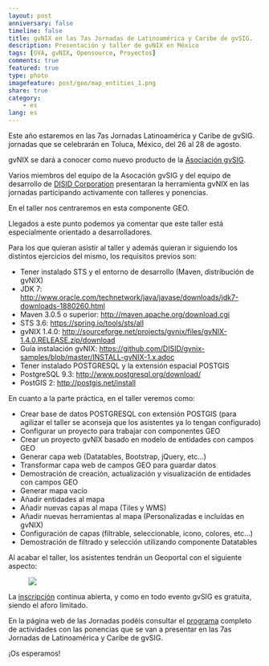 ```yaml
---
layout: post
anniversary: false
timeline: false
title: gvNIX en las 7as Jornadas de Latinoamérica y Caribe de gvSIG.
description: Presentación y taller de gvNIX en México
tags: [GVA, gvNIX, Opensource, Proyectos]
comments: true
featured: true
type: photo
imagefeature: post/geo/map_entities_1.png
share: true
category:
    - es
lang: es
---
```



Este año estaremos en las 7as Jornadas Latinoamérica y Caribe de gvSIG.
jornadas que se celebrarán en Toluca, México, del 26 al 28 de agosto.

gvNIX se dará a conocer como nuevo producto de la [Asociación gvSIG](http://www.gvsig.com).

Varios miembros del equipo de la Asocación gvSIG y del equipo de desarrollo de [DISID Corporation](http://www.disid.com)
presentaran la herramienta gvNIX en las jornadas participando activamente con talleres y ponencias.

En el taller nos centraremos en esta componente GEO.

Llegados a este punto podemos ya comentar que este taller está especialmente orientado a desarrolladores.

Para los que quieran asistir al taller y además quieran ir siguiendo los distintos ejercicios del mismo, los requisitos previos son:

* Tener instalado STS y el entorno de desarrollo (Maven, distribución de gvNIX)
* JDK 7: <a href="http://www.oracle.com/technetwork/java/javase/downloads/jdk7-downloads-1880260.html">http://www.oracle.com/technetwork/java/javase/downloads/jdk7-downloads-1880260.html</a>
* Maven 3.0.5 o superior: <a href="http://maven.apache.org/download.cgi">http://maven.apache.org/download.cgi</a>
* STS 3.6: <a href="https://spring.io/tools/sts/all">https://spring.io/tools/sts/all</a>
* gvNIX 1.4.0: <a href="http://sourceforge.net/projects/gvnix/files/gvNIX-1.4.0.RELEASE.zip/download">http://sourceforge.net/projects/gvnix/files/gvNIX-1.4.0.RELEASE.zip/download</a>
* Guía instalación gvNIX: <a href="https://github.com/DISID/gvnix-samples/blob/master/INSTALL-gvNIX-1.x.adoc" target="_blank"> https://github.com/DISID/gvnix-samples/blob/master/INSTALL-gvNIX-1.x.adoc</a>
* Tener instalado POSTGRESQL y la extensión espacial POSTGIS
 * PostgreSQL 9.3: <a href="http://www.postgresql.org/download/">http://www.postgresql.org/download/</a>
 * PostGIS 2: <a href="http://postgis.net/install" rel="nofollow">http://postgis.net/install</a>


En cuanto a la parte práctica, en el taller veremos como:

* Crear base de datos POSTGRESQL con extensión POSTGIS (para agilizar el taller se aconseja que los asistentes ya lo tengan configurado)
* Configurar un proyecto para trabajar con componentes GEO
* Crear un proyecto gvNIX basado en modelo de entidades con campos GEO
* Generar capa web (Datatables, Bootstrap, jQuery, etc…)
* Transformar capa web de campos GEO para guardar datos
* Demostración de creación, actualización y visualización de entidades con campos GEO
* Generar mapa vacío
* Añadir entidades al mapa
* Añadir nuevas capas al mapa (Tiles y WMS)
* Añadir nuevas herramientas al mapa (Personalizadas e incluídas en gvNIX)
* Configuración de capas (filtrable, seleccionable, icono, colores, etc…)
* Demostración de filtrado y selección utilizando componente Datatables


Al acabar el taller, los asistentes tendrán un Geoportal con el siguiente aspecto:

<div class="col-md-12">
<figure>
  <img src="{{ site.url }}/images/post/geo/map_entities_1.png">
</figure>
</div>

La [inscripción](http://www.gvsig.com/es/eventos/jornadas-lac/2015/inscripcion) continua abierta,
y como en todo evento gvSIG es gratuita, siendo el aforo limitado.

En la página web de las Jornadas podéis consultar el [programa](http://www.gvsig.com/es/eventos/jornadas-lac/2015/programa)
completo de actividades con las ponencias que se van a presentar en las 7as Jornadas de Latinoamérica y Caribe de gvSIG.


¡Os esperamos!